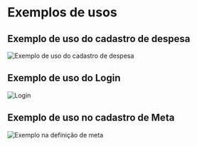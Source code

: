 # Exemplos de usos

## Exemplo de uso do cadastro de despesa
![Exemplo de uso do cadastro de despesa](https://github.com/Arnaldlucas/Sistema-Money/blob/main/Diret%C3%B3rio%20Principal/imagens/casoDespesa.jpg)

## Exemplo de uso do Login

![Login](https://github.com/Arnaldlucas/Sistema-Money/blob/main/Diret%C3%B3rio%20Principal/imagens/casoLogin.jpg)

## Exemplo de uso no cadastro de Meta

![Exemplo na definição de meta](https://github.com/Arnaldlucas/Sistema-Money/blob/main/Diret%C3%B3rio%20Principal/imagens/casoMeta.jpg)
